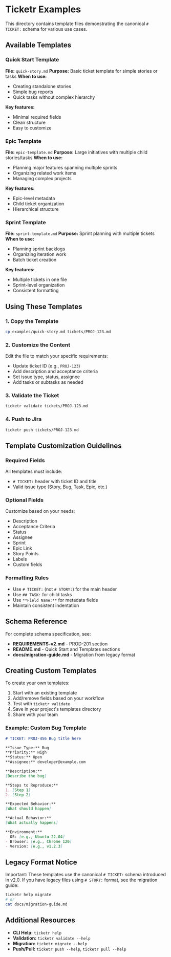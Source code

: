 # Ticketr Examples

This directory contains template files demonstrating the canonical `# TICKET:` schema for various use cases.

## Available Templates

### Quick Start Template
**File:** `quick-story.md`
**Purpose:** Basic ticket template for simple stories or tasks
**When to use:**
- Creating standalone stories
- Simple bug reports
- Quick tasks without complex hierarchy

**Key features:**
- Minimal required fields
- Clean structure
- Easy to customize

### Epic Template
**File:** `epic-template.md`
**Purpose:** Large initiatives with multiple child stories/tasks
**When to use:**
- Planning major features spanning multiple sprints
- Organizing related work items
- Managing complex projects

**Key features:**
- Epic-level metadata
- Child ticket organization
- Hierarchical structure

### Sprint Template
**File:** `sprint-template.md`
**Purpose:** Sprint planning with multiple tickets
**When to use:**
- Planning sprint backlogs
- Organizing iteration work
- Batch ticket creation

**Key features:**
- Multiple tickets in one file
- Sprint-level organization
- Consistent formatting

## Using These Templates

### 1. Copy the Template
```bash
cp examples/quick-story.md tickets/PROJ-123.md
```

### 2. Customize the Content
Edit the file to match your specific requirements:
- Update ticket ID (e.g., `PROJ-123`)
- Add description and acceptance criteria
- Set issue type, status, assignee
- Add tasks or subtasks as needed

### 3. Validate the Ticket
```bash
ticketr validate tickets/PROJ-123.md
```

### 4. Push to Jira
```bash
ticketr push tickets/PROJ-123.md
```

## Template Customization Guidelines

### Required Fields
All templates must include:
- `# TICKET:` header with ticket ID and title
- Valid issue type (Story, Bug, Task, Epic, etc.)

### Optional Fields
Customize based on your needs:
- Description
- Acceptance Criteria
- Status
- Assignee
- Sprint
- Epic Link
- Story Points
- Labels
- Custom fields

### Formatting Rules
- Use `# TICKET:` (not `# STORY:`) for the main header
- Use `## TASK:` for child tasks
- Use `**Field Name:**` for metadata fields
- Maintain consistent indentation

## Schema Reference

For complete schema specification, see:
- **REQUIREMENTS-v2.md** - PROD-201 section
- **README.md** - Quick Start and Templates sections
- **docs/migration-guide.md** - Migration from legacy format

## Creating Custom Templates

To create your own templates:

1. Start with an existing template
2. Add/remove fields based on your workflow
3. Test with `ticketr validate`
4. Save in your project's templates directory
5. Share with your team

### Example: Custom Bug Template
```markdown
# TICKET: PROJ-456 Bug title here

**Issue Type:** Bug
**Priority:** High
**Status:** Open
**Assignee:** developer@example.com

**Description:**
[Describe the bug]

**Steps to Reproduce:**
1. [Step 1]
2. [Step 2]

**Expected Behavior:**
[What should happen]

**Actual Behavior:**
[What actually happens]

**Environment:**
- OS: [e.g., Ubuntu 22.04]
- Browser: [e.g., Chrome 120]
- Version: [e.g., v1.2.3]
```

## Legacy Format Notice

Important: These templates use the canonical `# TICKET:` schema introduced in v2.0. If you have legacy files using `# STORY:` format, see the migration guide:

```bash
ticketr help migrate
# or
cat docs/migration-guide.md
```

## Additional Resources

- **CLI Help:** `ticketr help`
- **Validation:** `ticketr validate --help`
- **Migration:** `ticketr migrate --help`
- **Push/Pull:** `ticketr push --help`, `ticketr pull --help`
